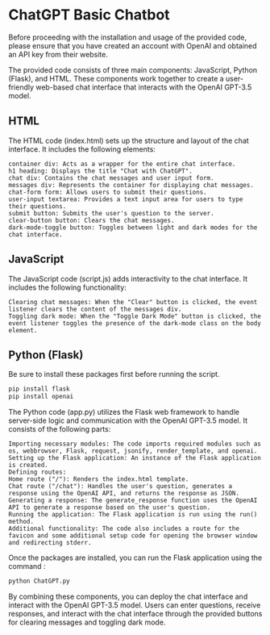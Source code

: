 # ChatGPT Basic Chatbot

Before proceeding with the installation and usage of the provided code, please ensure that you have created an account with OpenAI and obtained an API key from their website.

The provided code consists of three main components: JavaScript, Python (Flask), and HTML. These components work together to create a user-friendly web-based chat interface that interacts with the OpenAI GPT-3.5 model.

## HTML

The HTML code (index.html) sets up the structure and layout of the chat interface. It includes the following elements:

```
container div: Acts as a wrapper for the entire chat interface.
h1 heading: Displays the title "Chat with ChatGPT".
chat div: Contains the chat messages and user input form.
messages div: Represents the container for displaying chat messages.
chat-form form: Allows users to submit their questions.
user-input textarea: Provides a text input area for users to type their questions.
submit button: Submits the user's question to the server.
clear-button button: Clears the chat messages.
dark-mode-toggle button: Toggles between light and dark modes for the chat interface.
```

## JavaScript

The JavaScript code (script.js) adds interactivity to the chat interface. It includes the following functionality:

```
Clearing chat messages: When the "Clear" button is clicked, the event listener clears the content of the messages div.
Toggling dark mode: When the "Toggle Dark Mode" button is clicked, the event listener toggles the presence of the dark-mode class on the body element.
```

## Python (Flask)

Be sure to install these packages first before running the script.

```py
pip install flask
pip install openai
```

The Python code (app.py) utilizes the Flask web framework to handle server-side logic and communication with the OpenAI GPT-3.5 model. It consists of the following parts:

```
Importing necessary modules: The code imports required modules such as os, webbrowser, Flask, request, jsonify, render_template, and openai.
Setting up the Flask application: An instance of the Flask application is created.
Defining routes:
Home route ("/"): Renders the index.html template.
Chat route ("/chat"): Handles the user's question, generates a response using the OpenAI API, and returns the response as JSON.
Generating a response: The generate_response function uses the OpenAI API to generate a response based on the user's question.
Running the application: The Flask application is run using the run() method.
Additional functionality: The code also includes a route for the favicon and some additional setup code for opening the browser window and redirecting stderr.
```

Once the packages are installed, you can run the Flask application using the command : 

```py
python ChatGPT.py
```

By combining these components, you can deploy the chat interface and interact with the OpenAI GPT-3.5 model. Users can enter questions, receive responses, and interact with the chat interface through the provided buttons for clearing messages and toggling dark mode.
